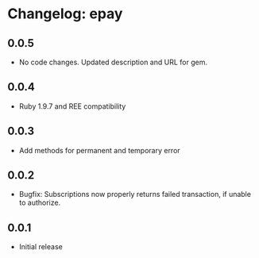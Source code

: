 # Changelog: epay

## 0.0.5
- No code changes. Updated description and URL for gem.

## 0.0.4
- Ruby 1.9.7 and REE compatibility

## 0.0.3
- Add methods for permanent and temporary error

## 0.0.2
- Bugfix: Subscriptions now properly returns failed transaction, if unable to authorize.

## 0.0.1
- Initial release
